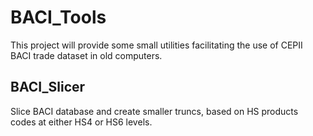 # BACI_Tools
This project will provide some small utilities facilitating the use of CEPII BACI trade dataset in old computers.

## BACI_Slicer
Slice BACI database and create smaller truncs, based on HS products codes at either HS4 or HS6 levels. 

